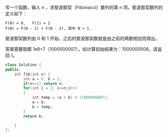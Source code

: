 写一个函数，输入 n ，求斐波那契（Fibonacci）数列的第 n 项。斐波那契数列的定义如下：
```
F(0) = 0,   F(1) = 1
F(N) = F(N - 1) + F(N - 2), 其中 N > 1.
```
斐波那契数列由 0 和 1 开始，之后的斐波那契数就是由之前的两数相加而得出。

答案需要取模 1e9+7（1000000007），如计算初始结果为：1000000008，请返回 1。

```C++
class Solution {
public:
    int fib(int n) {
        int a = 0, b = 1;
        if(n<=1) return n;
        for(int i = 2; i<=n;i++)
        {
            int temp = (a + b) % (1000000007);
            a = b;
            b = temp;
        }
        return b;

    }
};
```
